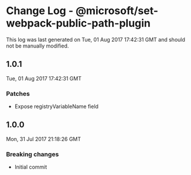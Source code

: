 # Change Log - @microsoft/set-webpack-public-path-plugin

This log was last generated on Tue, 01 Aug 2017 17:42:31 GMT and should not be manually modified.

## 1.0.1
Tue, 01 Aug 2017 17:42:31 GMT

### Patches

- Expose registryVariableName field

## 1.0.0
Mon, 31 Jul 2017 21:18:26 GMT

### Breaking changes

- Initial commit

